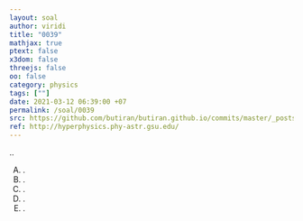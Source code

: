 ```yaml
---
layout: soal
author: viridi
title: "0039"
mathjax: true
ptext: false
x3dom: false
threejs: false
oo: false
category: physics
tags: [""]
date: 2021-03-12 06:39:00 +07
permalink: /soal/0039
src: https://github.com/butiran/butiran.github.io/commits/master/_posts/soal/01/2021-03-12-blank-9.md
ref: http://hyperphysics.phy-astr.gsu.edu/
---
```

..

<ol type="A">
<li>.
<li>.
<li>.
<li>.
<li>.
